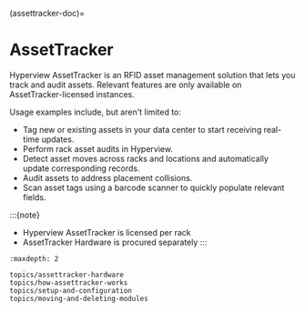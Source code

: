 (assettracker-doc)=

# AssetTracker

Hyperview AssetTracker is an RFID asset management solution that lets you track and audit assets. Relevant features are only available on AssetTracker-licensed instances.

Usage examples include, but aren't limited to:

- Tag new or existing assets in your data center to start receiving real-time updates.
- Perform rack asset audits in Hyperview.
- Detect asset moves across racks and locations and automatically update corresponding records.
- Audit assets to address placement collisions.
- Scan asset tags using a barcode scanner to quickly populate relevant fields.

:::{note}
- Hyperview AssetTracker is licensed per rack
- AssetTracker Hardware is procured separately
:::

```{toctree}
:maxdepth: 2

topics/assettracker-hardware
topics/how-assettracker-works
topics/setup-and-configuration
topics/moving-and-deleting-modules
```
